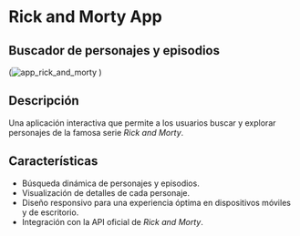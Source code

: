# Rick and Morty App
## Buscador de personajes y episodios

(![app_rick_and_morty](https://github.com/user-attachments/assets/cb1725ba-0290-4a7b-afb9-ea4dde576311)
)

## Descripción
Una aplicación interactiva que permite a los usuarios buscar y explorar personajes de la famosa serie *Rick and Morty*.

## Características
- Búsqueda dinámica de personajes y episodios.
- Visualización de detalles de cada personaje.
- Diseño responsivo para una experiencia óptima en dispositivos móviles y de escritorio.
- Integración con la API oficial de *Rick and Morty*.
